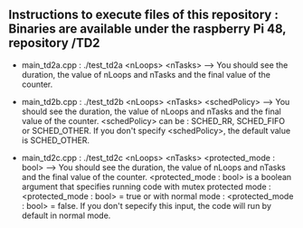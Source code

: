 Instructions to execute files of this repository : Binaries are available under the raspberry Pi 48, repository /TD2 
-

- main_td2a.cpp : ./test_td2a \<nLoops\> \<nTasks\> --> You should see the duration, the value of nLoops and nTasks and the final value of the counter.

- main_td2b.cpp : ./test_td2b \<nLoops\> \<nTasks\> \<schedPolicy\> --> You should see the duration, the value of nLoops and nTasks and the final value of the counter.
\<schedPolicy\> can be : SCHED_RR, SCHED_FIFO or SCHED_OTHER. If you don't specify \<schedPolicy\>, the default value is SCHED_OTHER.

- main_td2c.cpp : ./test_td2c \<nLoops\> \<nTasks\> \<protected_mode : bool\> --> You should see the duration, the value of nLoops and nTasks and the final value of the counter.
\<protected_mode : bool\> is a boolean argument that specifies running code with mutex protected mode : \<protected_mode : bool\> = true or with normal mode : \<protected_mode : bool\> = false. If you don't sepecify this input, the code will run by default in normal mode.
